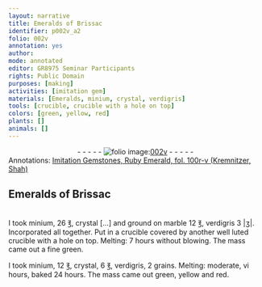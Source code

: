 ```yaml
---
layout: narrative
title: Emeralds of Brissac
identifier: p002v_a2
folio: 002v
annotation: yes
author:
mode: annotated
editor: GR8975 Seminar Participants
rights: Public Domain
purposes: [making]
activities: [imitation gem]
materials: [Emeralds, minium, crystal, verdigris]
tools: [crucible, crucible with a hole on top]
colors: [green, yellow, red]
plants: []
animals: []
---
```


 <div class="folio" align="center">- - - - - <a href="http://gallica.bnf.fr/ark:/12148/btv1b10500001g/f10.image" target="_blank"><img src="https://cu-mkp.github.io/GR8975-edition/assets/photo-icon.png" alt="folio image: " style="display:inline-block; margin-bottom:-3px;"/>002v</a> - - - - - </div> 
<div class="annotation" align="left">Annotations:
<a href="https://drive.google.com/open?id=0B33U03wERu0ecjZlckFDRE9YQXc" target="_blank">Imitation Gemstones, Ruby Emerald, fol. 100r-v (Kremnitzer, Shah)</a>
 </div>
 
## <span class="material">Emeralds</span> of <span class="name">Brissac</span>

 <span class="activity"></span>  
I took <span class="material">minium</span>, 26 <span class="unit">℥</span>, <span class="material">crystal</span> […] and ground on <span class="material_format">marble</span> 12 <span class="unit">℥</span>, <span class="material">verdigris</span> 3 <span class="unit">|ʒ|</span>. Incorporated all together. Put in a <span class="tool">crucible</span> covered by another well luted <span class="tool">crucible with a hole on top</span>. Melting: 7 <span class="time">hours</span> without blowing. The mass came out a fine <span class="color">green</span>.
 
I took <span class="material">minium</span>, 12 <span class="unit">℥</span>, <span class="material">crystal</span>, 6 <span class="unit">℥</span>, <span class="material">verdigris</span>, 2 <span class="unit">grains</span>. Melting: moderate, vi <span class="time">hours</span>, baked 24 <span class="time">hours</span>. The mass came out <span class="color">green</span>, <span class="color">yellow</span> and <span class="color">red</span>.
 